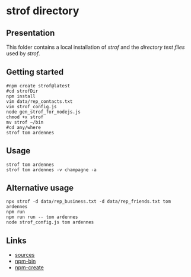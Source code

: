 strof directory
===============


Presentation
------------

This folder contains a local installation of *strof* and the *directory text files* used by *strof*.


Getting started
---------------

```shell
#npm create strof@latest
#cd strofDir
npm install
vim data/rep_contacts.txt
vim strof_config.js
node gen_strof_for_nodejs.js
chmod +x strof
mv strof ~/bin
#cd any/where
strof tom ardennes
```


Usage
-----

```shell
strof tom ardennes
strof tom ardennes -v champagne -a
```


Alternative usage
-----------------

```shell
npx strof -d data/rep_business.txt -d data/rep_friends.txt tom ardennes
npm run
npm run run -- tom ardennes
node strof_config.js tom ardennes
```


Links
-----

- [sources](https://github.com/charlyoleg2/strof)
- [npm-bin](https://www.npmjs.com/package/strof)
- [npm-create](https://www.npmjs.com/package/create-strof)

